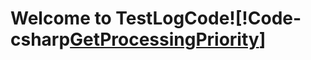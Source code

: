 # Welcome to TestLogCode![!Code-csharp[GetProcessingPriority](../codesnippet/Rtf/RtfDocumentProcessor.cs?name=GetProcessingPriority)] 
